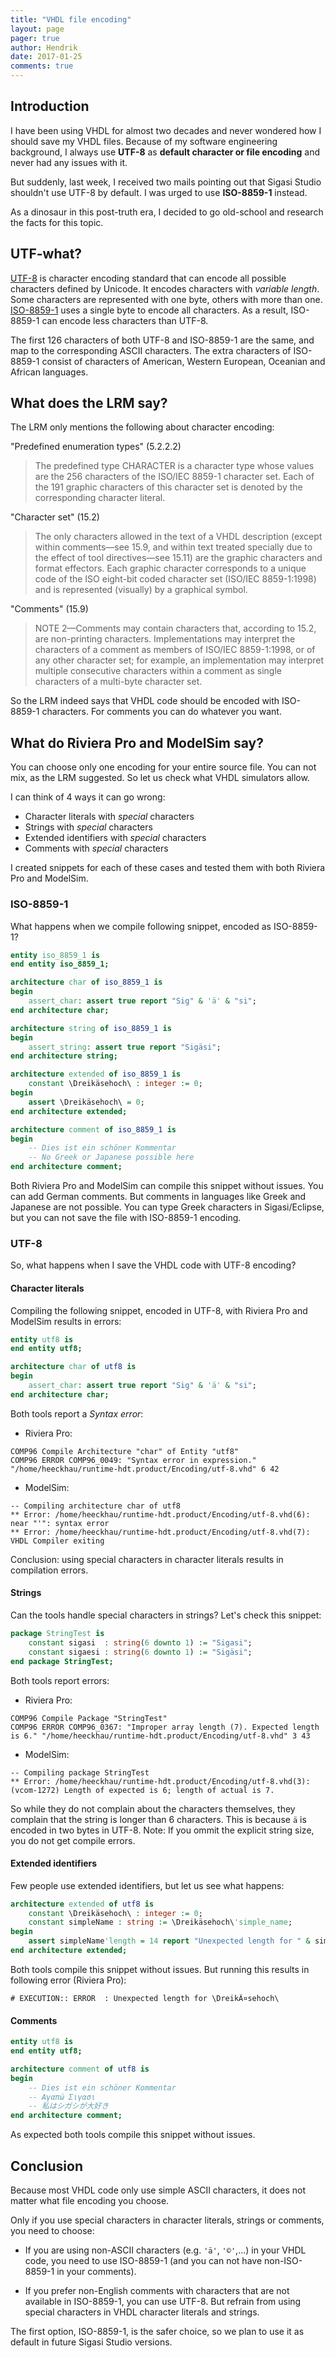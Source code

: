 ```yaml
---
title: "VHDL file encoding"
layout: page 
pager: true
author: Hendrik
date: 2017-01-25
comments: true
---
```

## Introduction

I have been using VHDL for almost two decades and never wondered how I should save my VHDL files. Because of my software engineering background, I always use **UTF-8** as **default character or file encoding** and never had any issues with it.

But suddenly, last week, I received two mails pointing out that Sigasi Studio shouldn't use UTF-8 by default. I was urged to use **ISO-8859-1** instead.

As a dinosaur in this post-truth era, I decided to go old-school and research the facts for this topic.

## UTF-what?

[UTF-8](https://en.wikipedia.org/wiki/UTF-8) is character encoding standard that can encode all possible characters defined by Unicode. It encodes characters with _variable length_. Some characters are represented with one byte, others with more than one. [ISO-8859-1](https://en.wikipedia.org/wiki/ISO-8859-1) uses a single byte to encode all characters. As a result, ISO-8859-1 can encode less characters than UTF-8.

The first 126 characters of both UTF-8 and ISO-8859-1 are the same, and map to the corresponding ASCII characters. The extra characters of ISO-8859-1 consist of characters of American, Western European, Oceanian and African languages.

## What does the LRM say?

The LRM only mentions the following about character encoding:

"Predefined enumeration types" (5.2.2.2)

> The predefined type CHARACTER is a character type whose values are the 256 characters of the ISO/IEC 8859-1 character set. Each of the 191 graphic characters of this character set is denoted by the corresponding character literal.

"Character set" (15.2)

> The only characters allowed in the text of a VHDL description (except within comments—see 15.9, and within text treated specially due to the effect of tool directives—see 15.11) are the graphic characters and format effectors. Each graphic character corresponds to a unique code of the ISO eight-bit coded character set (ISO/IEC 8859-1:1998) and is represented (visually) by a graphical symbol.

"Comments" (15.9)

> NOTE 2—Comments may contain characters that, according to 15.2, are non-printing characters. Implementations may interpret the characters of a comment as members of ISO/IEC 8859-1:1998, or of any other character set; for example, an implementation may interpret multiple consecutive characters within a comment as single characters of a multi-byte character set.

So the LRM indeed says that VHDL code should be encoded with ISO-8859-1 characters. For comments you can do whatever you want.

## What do Riviera Pro and ModelSim say?

You can choose only one encoding for your entire source file. You can not mix, as the LRM suggested. So let us check what VHDL simulators allow.

I can think of 4 ways it can go wrong:

* Character literals with _special_ characters
* Strings with _special_ characters
* Extended identifiers with _special_ characters
* Comments with _special_ characters

I created snippets for each of these cases and tested them with both Riviera Pro and ModelSim.

### ISO-8859-1

What happens when we compile following snippet, encoded as ISO-8859-1?

```vhdl
entity iso_8859_1 is
end entity iso_8859_1;

architecture char of iso_8859_1 is
begin
	assert_char: assert true report "Sig" & 'ä' & "si";
end architecture char;

architecture string of iso_8859_1 is
begin
	assert_string: assert true report "Sigäsi";
end architecture string;

architecture extended of iso_8859_1 is
	constant \Dreikäsehoch\ : integer := 0;
begin
	assert \Dreikäsehoch\ = 0;
end architecture extended;

architecture comment of iso_8859_1 is
begin
	-- Dies ist ein schöner Kommentar
	-- No Greek or Japanese possible here
end architecture comment;
```

Both Riviera Pro and ModelSim can compile this snippet without issues.
You can add German comments. But comments in languages like Greek and Japanese are not possible. You can type Greek characters in Sigasi/Eclipse, but you can not save the file with ISO-8859-1 encoding.

### UTF-8

So, what happens when I save the VHDL code with UTF-8 encoding?

#### Character literals

Compiling the following snippet, encoded in UTF-8, with Riviera Pro and ModelSim results in errors:

```vhdl
entity utf8 is
end entity utf8;

architecture char of utf8 is
begin
	assert_char: assert true report "Sig" & 'ä' & "si";
end architecture char;
```

Both tools report a _Syntax error_:

* Riviera Pro:  
```
COMP96 Compile Architecture "char" of Entity "utf8"
COMP96 ERROR COMP96_0049: "Syntax error in expression." "/home/heeckhau/runtime-hdt.product/Encoding/utf-8.vhd" 6 42
```
* ModelSim:  
```
-- Compiling architecture char of utf8
** Error: /home/heeckhau/runtime-hdt.product/Encoding/utf-8.vhd(6): near "'": syntax error
** Error: /home/heeckhau/runtime-hdt.product/Encoding/utf-8.vhd(7): VHDL Compiler exiting
```

Conclusion: using special characters in character literals results in compilation errors.


#### Strings

Can the tools handle special characters in strings? Let's check this snippet:

```vhdl
package StringTest is
	constant sigasi  : string(6 downto 1) := "Sigasi";
	constant sigaesi : string(6 downto 1) := "Sigäsi";
end package StringTest;
```

Both tools report errors:
* Riviera Pro:  
```
COMP96 Compile Package "StringTest"
COMP96 ERROR COMP96_0367: "Improper array length (7). Expected length is 6." "/home/heeckhau/runtime-hdt.product/Encoding/utf-8.vhd" 3 43
```
* ModelSim:  
```
-- Compiling package StringTest
** Error: /home/heeckhau/runtime-hdt.product/Encoding/utf-8.vhd(3): (vcom-1272) Length of expected is 6; length of actual is 7.
```

So while they do not complain about the characters themselves, they complain that the string is longer than 6 characters. This is because `ä` is encoded in two bytes in UTF-8.
Note: If you ommit the explicit string size, you do not get compile errors.

#### Extended identifiers

Few people use extended identifiers, but let us see what happens:

```vhdl
architecture extended of utf8 is
	constant \Dreikäsehoch\ : integer := 0;
	constant simpleName : string := \Dreikäsehoch\'simple_name;
begin
	assert simpleName'length = 14 report "Unexpected length for " & simpleName;
end architecture extended;
```

Both tools compile this snippet without issues. But running this results in following error (Riviera Pro):
```
# EXECUTION:: ERROR  : Unexpected length for \DreikÃ¤sehoch\
```

#### Comments

```vhdl
entity utf8 is
end entity utf8;

architecture comment of utf8 is
begin
	-- Dies ist ein schöner Kommentar
	-- Αγαπώ Σιγασι
	-- 私はシガシが大好き
end architecture comment;
```

As expected both tools compile this snippet without issues.

## Conclusion

Because most VHDL code only use simple ASCII characters, it does not matter what file encoding you choose.

Only if you use special characters in character literals, strings or comments, you need to choose:

* If you are using non-ASCII characters (e.g. `'ä'`, `'©'`,...) in your VHDL code, you need to use ISO-8859-1 (and you can not have non-ISO-8859-1 in your comments).

* If you prefer non-English comments with characters that are not available in ISO-8859-1, you can use UTF-8. But refrain from using special characters in VHDL character literals and strings.

The first option, ISO-8859-1, is the safer choice, so we plan to use it as default in future Sigasi Studio versions.
